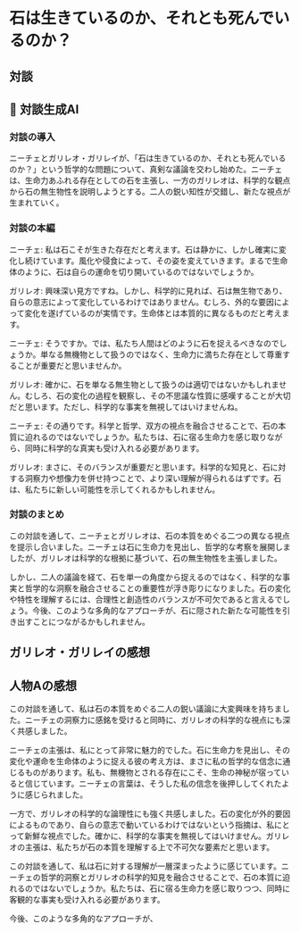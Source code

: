 # 石は生きているのか、それとも死んでいるのか？

## 対談

## 💬 対談生成AI

### 対談の導入

ニーチェとガリレオ・ガリレイが、「石は生きているのか、それとも死んでいるのか？」という哲学的な問題について、真剣な議論を交わし始めた。ニーチェは、生命力あふれる存在としての石を主張し、一方のガリレオは、科学的な観点から石の無生物性を説明しようとする。二人の鋭い知性が交錯し、新たな視点が生まれていく。

### 対談の本編

ニーチェ: 私は石こそが生きた存在だと考えます。石は静かに、しかし確実に変化し続けています。風化や侵食によって、その姿を変えていきます。まるで生命体のように、石は自らの運命を切り開いているのではないでしょうか。

ガリレオ: 興味深い見方ですね。しかし、科学的に見れば、石は無生物であり、自らの意志によって変化しているわけではありません。むしろ、外的な要因によって変化を遂げているのが実情です。生命体とは本質的に異なるものだと考えます。

ニーチェ: そうですか。では、私たち人間はどのように石を捉えるべきなのでしょうか。単なる無機物として扱うのではなく、生命力に満ちた存在として尊重することが重要だと思いませんか。

ガリレオ: 確かに、石を単なる無生物として扱うのは適切ではないかもしれません。むしろ、石の変化の過程を観察し、その不思議な性質に感嘆することが大切だと思います。ただし、科学的な事実を無視してはいけませんね。

ニーチェ: その通りです。科学と哲学、双方の視点を融合させることで、石の本質に迫れるのではないでしょうか。私たちは、石に宿る生命力を感じ取りながら、同時に科学的な真実も受け入れる必要があります。

ガリレオ: まさに、そのバランスが重要だと思います。科学的な知見と、石に対する洞察力や想像力を併せ持つことで、より深い理解が得られるはずです。石は、私たちに新しい可能性を示してくれるかもしれません。

### 対談のまとめ

この対談を通して、ニーチェとガリレオは、石の本質をめぐる二つの異なる視点を提示し合いました。ニーチェは石に生命力を見出し、哲学的な考察を展開しましたが、ガリレオは科学的な根拠に基づいて、石の無生物性を主張しました。

しかし、二人の議論を経て、石を単一の角度から捉えるのではなく、科学的な事実と哲学的な洞察を融合させることの重要性が浮き彫りになりました。石の変化や特性を理解するには、合理性と創造性のバランスが不可欠であると言えるでしょう。今後、このような多角的なアプローチが、石に隠された新たな可能性を引き出すことにつながるかもしれません。

## ガリレオ・ガリレイの感想

## 人物Aの感想

この対談を通して、私は石の本質をめぐる二人の鋭い議論に大変興味を持ちました。ニーチェの洞察力に感銘を受けると同時に、ガリレオの科学的な視点にも深く共感しました。

ニーチェの主張は、私にとって非常に魅力的でした。石に生命力を見出し、その変化や運命を生命体のように捉える彼の考え方は、まさに私の哲学的な信念に通じるものがあります。私も、無機物とされる存在にこそ、生命の神秘が宿っていると信じています。ニーチェの言葉は、そうした私の信念を後押ししてくれたように感じられました。

一方で、ガリレオの科学的な論理性にも強く共感しました。石の変化が外的要因によるものであり、自らの意志で動いているわけではないという指摘は、私にとって新鮮な視点でした。確かに、科学的な事実を無視してはいけません。ガリレオの主張は、私たちが石の本質を理解する上で不可欠な要素だと思います。

この対談を通して、私は石に対する理解が一層深まったように感じています。ニーチェの哲学的洞察とガリレオの科学的知見を融合させることで、石の本質に迫れるのではないでしょうか。私たちは、石に宿る生命力を感じ取りつつ、同時に客観的な事実も受け入れる必要があります。

今後、このような多角的なアプローチが、
